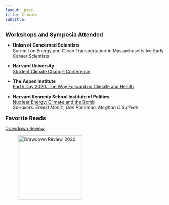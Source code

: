 ```yaml
---
layout: page
title: Climate
subtitle: 
---
```


<strong style="font-size: 125%;"> Workshops and Symposia Attended </strong> 

+ **Union of Concerned Scientists**  
Summit on Energy and Clean Transportation in Massachusetts for Early Career Scientists 

+ **Harvard University**  
<a href = "https://www.youtube.com/channel/UCiXL3ZwiYv6xsj3c9UtTEWw?fbclid=IwAR3l1vS7-FU62Si3QILvUrZnLFW4XK52edlYg5x7DqfIcB1Im7rOIld-Xek">Student Climate Change Conference</a>


+ **The Aspen Institute**  
<a href="https://www.youtube.com/watch?v=PVn2DW8L22I">Earth Day 2020: The Way Forward on Climate and Health</a>


+ **Harvard Kennedy School Institute of Politics**  
<a href = "https://iop.harvard.edu/forum/nuclear-energy-climate-and-bomb">Nuclear Energy: Climate and the Bomb</a>  
_Speakers: Ernest Moniz, Dan Poneman, Meghan O'Sullivan_  

<strong style="font-size: 125%;"> Favorite Reads </strong>  

<div class="container">
    	<div class="row">
            <div class="col-md-6">
            	<a href = "https://drawdown.org/drawdown-framework/drawdown-review-2020">Drawdown Review</a>
            </div>
            <div class="col-md-6"> 
            	<figure>
            	<img src="https://mzemplenyi.github.io/img/drawdownreview.jpg" style="width:auto;height:200px;" alt="Drawdown Review 2020">
                </figure>
		    </div>
	    </div><!-- row -->	
</div> <!-- /container -->      

